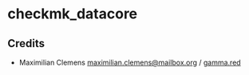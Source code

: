 # checkmk_datacore

## Credits
* Maximilian Clemens <maximilian.clemens@mailbox.org> / [gamma.red](https://gamma.red/)